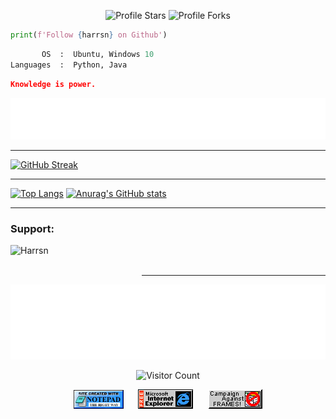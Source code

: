 <p align="center"> 
<img src="https://img.shields.io/badge/dynamic/json?&label=Total%20Stars&color=bb2527&style=flat&style=for-the-badge&query=%24.stars&url=https://api.github-star-counter.workers.dev/user/Harrsn" alt="Profile Stars"></a>
<img src="https://img.shields.io/badge/dynamic/json?&label=Total%20Forks&color=bb2527&style=flat&style=for-the-badge&query=%24.forks&url=https://api.github-star-counter.workers.dev/user/Harrsn" alt="Profile Forks"></a>
</p>

```python
print(f'Follow {harrsn} on Github')
```

```python
       OS  :  Ubuntu, Windows 10
Languages  :  Python, Java
```

```json
Knowledge is power.
```

<div align="center">
<a href="https://github.com/Harrsn/harrsn/issues/1#issuecomment-new"><img src="images/guestbook.svg"></a> 
</div>

<!-- Guestbook 
| Name | Date | Message |
|---|---|---|
| <a href="https://github.com/rainnfx"><img width="24" src="https://avatars.githubusercontent.com/u/74088595?s=24&u=740b5b07c8d25bf39df0a7f574acf54fdea4685e&v=4" alt="rainnfx" /> rainnfx</a> |2/23/2023, 12:27:48 AM|love this!!|
| <a href="https://github.com/CloakSelf"><img width="24" src="https://avatars.githubusercontent.com/u/81986909?s=24&u=28421664fa31eacf79589903167e5d6c7b0266e2&v=4" alt="CloakSelf" /> CloakSelf</a> |2/22/2023, 7:47:45 AM|hey hit me up on aol im if u got a chance! tell u on irc #lolz|
| <a href="https://github.com/N-Santiago"><img width="24" src="https://avatars.githubusercontent.com/u/58798878?s=24&u=4d0a98718e51a3df8a2686dcdb80565325c9bdeb&v=4" alt="N-Santiago" /> N-Santiago</a> |2/22/2023, 5:41:09 AM|This is awesome!|
| <a href="https://github.com/camelcaseisthebest"><img width="24" src="https://avatars.githubusercontent.com/u/119706124?s=24&u=d87c5d36b1c2154f670f9b1b82f46866a778d497&v=4" alt="camelcaseisthebest" /> camelcaseisthebest</a> |2/12/2023, 4:51:39 PM|Hello world!|
| <a href="https://github.com/lakshyarao22"><img width="24" src="https://avatars.githubusercontent.com/u/5268175?s=24&u=d1a475ea1cf11af847c2466d85078a2490166ae1&v=4" alt="lakshyarao22" /> lakshyarao22</a> |2/8/2023, 6:18:21 PM|is it real??|
<!-- /Guestbook -->

---

[![GitHub Streak](http://github-readme-streak-stats.herokuapp.com?user=Harrsn&hide_border=true)](https://git.io/streak-stats)

---

[![Top Langs](https://github-readme-stats.vercel.app/api/top-langs/?username=Harrsn)](https://github.com/anuraghazra/github-readme-stats)
[![Anurag's GitHub stats](https://github-readme-stats.vercel.app/api?username=Harrsn)](https://github.com/anuraghazra/github-readme-stats)

---

<h3 align="left">Support:</h3><p><a href="https://www.buymeacoffee.com/Harrsn"> <img align="left" src="https://cdn.buymeacoffee.com/buttons/v2/default-yellow.png" height="50" width="210" alt="Harrsn" /></a></p><br><br>

---

<div align="center">

<img height="120" alt="Thanks for visiting me" width="100%" src="https://raw.githubusercontent.com/Harrsn/harrsn/d7cc93644a8be865652d083ec8d61387dd51b3f9/images/marquee.svg" />
<br />
       
![Visitor Count](https://profile-counter.glitch.me/harrsn/count.svg)

<img src="https://raw.githubusercontent.com/Harrsn/harrsn/main/images/notepad.gif" alt="Site created with Notepad" height="30" />
<!-- "margin-right: whatever;" -->
<span>&nbsp;&nbsp;&nbsp;&nbsp;</span>  
<img src="https://raw.githubusercontent.com/Harrsn/harrsn/main/images/ie_logo.gif" alt="Microsoft Internet Explorer" />
<span>&nbsp;&nbsp;&nbsp;&nbsp;</span>  
<img src="https://raw.githubusercontent.com/Harrsn/harrsn/main/images/noframes.gif" alt="Microsoft Internet Explorer" />

</div>

